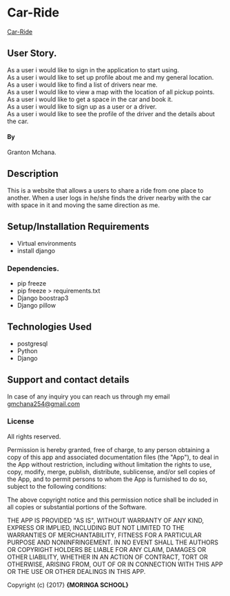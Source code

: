 # Car-Ride

[Car-Ride](https://github.com/Grantone/Car-Ride)

## User Story.
As a user i would like to sign in the application to start using.<br>
As a user i would like to set up profile about me and my general location.<br>
As a user i would like to find a list of drivers near me.<br>
As a user I would like to view a map with the location of all pickup points.<br>
As a user i would like to get a space in the car and book it.<br>
As a user i would like to sign up as a user or a driver.<br>
As a user i would like to see the profile of the driver and the details about the car.

#### By

Granton Mchana.

## Description
This is a website that allows a users to share a ride from one place to another. When a user logs in he/she finds the driver nearby with the car with space in it and moving the same direction as me.
## Setup/Installation Requirements
* Virtual environments
* install django
### Dependencies.
* pip freeze
* pip freeze > requirements.txt
* Django boostrap3
* Django pillow


## Technologies Used
* postgresql
* Python
* Django

## Support and contact details
In case of any inquiry you can reach us through my email gmchana254@gmail.com

### License

All rights reserved.

Permission is hereby granted, free of charge, to any person obtaining a copy
of this app and associated documentation files (the "App"), to deal
in the App without restriction, including without limitation the rights
to use, copy, modify, merge, publish, distribute, sublicense, and/or sell
copies of the App, and to permit persons to whom the App is
furnished to do so, subject to the following conditions:

The above copyright notice and this permission notice shall be included in
all copies or substantial portions of the Software.

THE APP IS PROVIDED "AS IS", WITHOUT WARRANTY OF ANY KIND, EXPRESS OR
IMPLIED, INCLUDING BUT NOT LIMITED TO THE WARRANTIES OF MERCHANTABILITY,
FITNESS FOR A PARTICULAR PURPOSE AND NONINFRINGEMENT. IN NO EVENT SHALL THE
AUTHORS OR COPYRIGHT HOLDERS BE LIABLE FOR ANY CLAIM, DAMAGES OR OTHER
LIABILITY, WHETHER IN AN ACTION OF CONTRACT, TORT OR OTHERWISE, ARISING FROM,
OUT OF OR IN CONNECTION WITH THIS APP OR THE USE OR OTHER DEALINGS IN
THIS APP.

Copyright (c) {2017} **{MORINGA SCHOOL}**
